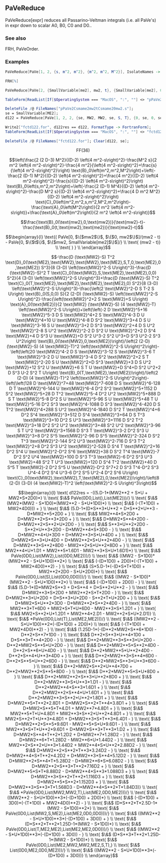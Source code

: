 ##  PaVeReduce 

PaVeReduce[expr] reduces all Passarino-Veltman integrals (i.e. all PaVe's) in expr down to scalar A0, B0, C0 and D0..

###  See also 

FRH, PaVeOrder.

###  Examples 

```mathematica
PaVeReduce[PaVe[1, 2, {s, m^2, m^2}, {m^2, m^2, M^2}], IsolateNames -> FF] 
 
FRH[%] 
 
PaVeReduce[PaVe[2, {SmallVariable[me2], mw2, t}, {SmallVariable[me2], 0, mw2}],WriteOutPaVe -> "p"] 
 
TableForm[ReadList[If[$OperatingSystem === "MacOS", ":", ""] <> "pPaVe2Csmame2mw2tCsmame20mw2.s", String]] 
 
DeleteFile /@ FileNames["pPaVe2Csmame2mw2tCsmame20mw2.s"];
se = SmallVariable[ME2];
d122 = PaVeReduce[PaVe[1, 2, 2, {se, MW2, MW2, se, S, T}, {0, se, 0, se}], Mandelstam -> {S, T, U, 2 MW2}, IsolateNames -> F] // FRH 
 
Write2["fctd122.for", d122res == d122, FormatType -> FortranForm];
TableForm[ReadList[If[$OperatingSystem === "MacOS", ":", ""] <> "fctd122.for",String]] 
 
DeleteFile /@ FileNames["fctd122.for"]; Clear[d122, se]; 
```

$$\text{FF}(36)$$

$$\left(\frac{2 (2 D-3) M^2}{(D-2) \left(4 m^2-s\right)^2}-\frac{M^2 s}{2 m^2 \left(4 m^2-s\right)^2}-\frac{4 m^2}{\left(4 m^2-s\right)^2}+\frac{s}{\left(4 m^2-s\right)^2}\right) \text{B}_0\left(m^2,m^2,M^2\right)+\left(-\frac{2 (D-1) M^2}{(D-2) \left(4 m^2-s\right)^2}+\frac{4 m^2}{(D-2) \left(4 m^2-s\right)^2}-\frac{s}{(D-2) \left(4 m^2-s\right)^2}\right) \text{B}_0\left(s,m^2,m^2\right)+\left(-\frac{2 (D-1) M^4}{(D-2) \left(4 m^2-s\right)^2}-\frac{D M^2 s}{(D-2) \left(4 m^2-s\right)^2}+\frac{4 D m^2 M^2}{(D-2) \left(4 m^2-s\right)^2}\right) \text{C}_0\left(m^2,m^2,s,m^2,M^2,m^2\right)-\frac{\text{A}_0\left(M^2\right)}{2 m^2 \left(4 m^2-s\right)}+\frac{\text{A}_0\left(m^2\right)}{2 m^2 \left(4 m^2-s\right)}$$

$$\frac{\text{B}_0(\text{mw2},0,\text{mw2})}{\text{mw2}-t}-\frac{\text{B}_0(t,\text{mw2},\text{me2})}{\text{mw2}-t}$$

$$\begin{array}{l}
 \text{( PaVe[0, $\{$mw2$\}$, $\{$0, mw2$\}$]/(mw2 - t) - PaVe[0, $\{$t$\}$, $\{$mw2, SmallVariable[me2]$\}$]/} \\
 \text{  (mw2 - t)} \\
 \text{  ) } \\
\end{array}$$

$$-\frac{D (\text{MW2}-S) T^2 \text{D}_0(\text{ME2},\text{MW2},\text{MW2},\text{ME2},S,T,0,\text{ME2},0,\text{ME2}) S^3}{8 (3-D) \left(\text{MW2}^2-S U\right)^3}-\frac{D (\text{MW2}-S)^2 T \text{C}_0(\text{MW2},S,\text{ME2},\text{ME2},0,0) S^2}{4 (3-D) \left(\text{MW2}^2-S U\right)^3}+\frac{D (\text{MW2}-S) T^2 \text{C}_0(T,\text{ME2},\text{ME2},\text{ME2},\text{ME2},0) S^2}{8 (3-D) \left(\text{MW2}^2-S U\right)^3}-\frac{\left(2 \text{MW2}^2-D S T-2 S U\right) \text{B}_0(S,0,0) S}{2 (2-D) (\text{MW2}-S) \left(\text{MW2}^2-S U\right)^2}-\frac{\left(\text{MW2}^2+2 S \text{MW2}+S U\right) \text{A}_0(\text{ME2})}{2 \text{MW2} (\text{MW2}-S) (4 \text{MW2}-T) \left(\text{MW2}^2-S U\right)}+\left(\left(-2 D \text{MW2}^5+16 \text{MW2}^5-3 D S \text{MW2}^4+2 S \text{MW2}^4-3 D U \text{MW2}^4+10 U \text{MW2}^4-8 D S^2 \text{MW2}^3+4 D S U \text{MW2}^3-16 S U \text{MW2}^3+2 D S^3 \text{MW2}^2+4 D S U^2 \text{MW2}^2-8 S U^2 \text{MW2}^2-2 D S^2 U \text{MW2}^2+2 D S^4 \text{MW2}+4 D S^3 U \text{MW2}+D S^2 U^3-2 S^2 U^3+D S^3 U^2-2 S^3 U^2\right) \text{B}_0(\text{MW2},0,\text{ME2})\right)/\left(2 (2-D) (\text{MW2}-S) (4 \text{MW2}-T)^2 \left(\text{MW2}^2-S U\right)^2\right)-\left(\left(20 \text{MW2}^4-2 D S \text{MW2}^3-12 S \text{MW2}^3-6 T \text{MW2}^3-2 D U \text{MW2}^3-4 D S^2 \text{MW2}^2+2 S T \text{MW2}^2-20 S U \text{MW2}^2+D S^3 \text{MW2}+3 D S U^2 \text{MW2}+12 S^2 U \text{MW2}+6 S T U \text{MW2}+D S^4+D S^2 U^2+2 D S^3 U-2 S^2 T U\right) \text{B}_0(T,\text{ME2},\text{ME2})\right)/\left(2 (2-D) (4 \text{MW2}-T)^2 \left(\text{MW2}^2-S U\right)^2\right)-\left(\left(128 D \text{MW2}^7+48 \text{MW2}^7-608 D S \text{MW2}^6-128 D T \text{MW2}^6-144 U \text{MW2}^6-4 D^2 S^2 \text{MW2}^5+1152 D S^2 \text{MW2}^5+28 D T^2 \text{MW2}^5-4 D^2 U^2 \text{MW2}^5+888 D S T \text{MW2}^5-8 D^2 S U \text{MW2}^5-96 S U \text{MW2}^5+48 T U \text{MW2}^5-16 D^2 S^3 \text{MW2}^4-1088 D S^3 \text{MW2}^4-420 D S T^2 \text{MW2}^4+288 S U^2 \text{MW2}^4-1840 D S^2 T \text{MW2}^4+6 D^2 S^4 \text{MW2}^3+512 D S^4 \text{MW2}^3+64 D S T^3 \text{MW2}^3+10 D^2 S U^3 \text{MW2}^3+1116 D S^2 T^2 \text{MW2}^3+18 D^2 S^2 U^2 \text{MW2}^3+48 S^2 U^2 \text{MW2}^3-96 S T U^2 \text{MW2}^3+1568 D S^3 T \text{MW2}^3-2 D^2 S^3 U \text{MW2}^3+8 D^2 S^5 \text{MW2}^2-96 D S^5 \text{MW2}^2-324 D S^2 T^3 \text{MW2}^2-144 S^2 U^3 \text{MW2}^2-716 D S^3 T^2 \text{MW2}^2+8 D^2 S^3 U^2 \text{MW2}^2-528 D S^4 T \text{MW2}^2+16 D^2 S^4 U \text{MW2}^2-D^2 S^6 \text{MW2}+38 D S^2 T^4 \text{MW2}-7 D^2 S^2 U^4 \text{MW2}+100 D S^3 T^3 \text{MW2}-6 D^2 S^3 U^3 \text{MW2}+48 S^2 T U^3 \text{MW2}+120 D S^4 T^2 \text{MW2}+40 D S^5 T \text{MW2}-2 D^2 S^5 U \text{MW2}-D^2 S^7+2 D S^3 T^4-D^2 S^3 U^4-4 D^2 S^4 U^3-6 D^2 S^5 U^2-4 D^2 S^6 U\right) \text{C}_0(\text{MW2},\text{MW2},T,\text{ME2},0,\text{ME2})\right)/\left(8 (2-D) (3-D) (4 \text{MW2}-T)^2 \left(\text{MW2}^2-S U\right)^3\right)$$

$$\begin{array}{l}
 \text{        d122res = -((5.D-1*(MW2**2 + S*U + MW2*S*2D0)*} \\
 \text{     $\&$       PaVe(0D0,List(),List(ME2)))/} \\
 \text{     $\&$     (MW2*(MW2 - S*1D0)*(MW2**2 - S*U*1D0)*} \\
 \text{     $\&$       (-(T*1D0) + MW2*4D0))) + } \\
 \text{     $\&$  (5.D-1*(D*S**3*U**2 + D*S**2*U**3 - D*MW2**5*2D0 + } \\
 \text{     $\&$       MW2**4*S*2D0 + D*MW2**2*S**3*2D0 + } \\
 \text{     $\&$       D*MW2*S**4*2D0 - D*MW2**2*S**2*U*2D0 - } \\
 \text{     $\&$       S**3*U**2*2D0 - S**2*U**3*2D0 - D*MW2**4*S*3D0 - } \\
 \text{     $\&$       D*MW2**4*U*3D0 + D*MW2**3*S*U*4D0 + } \\
 \text{     $\&$       D*MW2*S**3*U*4D0 + D*MW2**2*S*U**2*4D0 - } \\
 \text{     $\&$       D*MW2**3*S**2*8D0 - MW2**2*S*U**2*8D0 + } \\
 \text{     $\&$       MW2**4*U*1.D1 + MW2**5*1.6D1 - MW2**3*S*U*1.6D1)*} \\
 \text{     $\&$     PaVe(0D0,List(MW2),List(0D0,ME2)))/} \\
 \text{     $\&$   ((MW2 - S*1D0)*(MW2**2 - S*U*1D0)**2*} \\
 \text{     $\&$     (-(D*1D0) + 2D0)*(-(T*1D0) + MW2*4D0)**2) - } \\
 \text{     $\&$  (S*5.D-1*(-(D*S*T*1D0) + MW2**2*2D0 - S*U*2D0)*} \\
 \text{     $\&$     PaVe(0D0,List(S),List(0D0,0D0)))/} \\
 \text{     $\&$   ((MW2 - S*1D0)*(MW2**2 - S*U*1D0)**2*} \\
 \text{     $\&$     (-(D*1D0) + 2D0)) - } \\
 \text{     $\&$  (5.D-1*(D*MW2*S**3 + D*S**4 + D*S**2*U**2 - } \\
 \text{     $\&$       D*MW2**3*S*2D0 + MW2**2*S*T*2D0 - } \\
 \text{     $\&$       D*MW2**3*U*2D0 + D*S**3*U*2D0 - S**2*T*U*2D0 + } \\
 \text{     $\&$       D*MW2*S*U**2*3D0 - D*MW2**2*S**2*4D0 - } \\
 \text{     $\&$       MW2**3*T*6D0 + MW2*S*T*U*6D0 - MW2**3*S*1.2D1 + } \\
 \text{     $\&$       MW2*S**2*U*1.2D1 + MW2**4*2.D1 - MW2**2*S*U*2.D1)} \\
 \text{     $\&$      *PaVe(0D0,List(T),List(ME2,ME2)))/} \\
 \text{     $\&$   ((MW2**2 - S*U*1D0)**2*(-(D*1D0) + 2D0)*} \\
 \text{     $\&$     (-(T*1D0) + MW2*4D0)**2) - } \\
 \text{     $\&$  (1.25D-1*(-(D**2*MW2*S**6*1D0) - D**2*S**7*1D0 - } \\
 \text{     $\&$       D**2*S**3*U**4*1D0 + D*S**3*T**4*2D0 - } \\
 \text{     $\&$       D**2*MW2**3*S**3*U*2D0 - D**2*MW2*S**5*U*2D0 - } \\
 \text{     $\&$       D**2*MW2**5*S**2*4D0 - D**2*S**6*U*4D0 - } \\
 \text{     $\&$       D**2*MW2**5*U**2*4D0 - D**2*S**4*U**3*4D0 + } \\
 \text{     $\&$       D**2*MW2**3*S**4*6D0 - D**2*S**5*U**2*6D0 - } \\
 \text{     $\&$       D**2*MW2*S**3*U**3*6D0 - } \\
 \text{     $\&$       D**2*MW2*S**2*U**4*7D0 + D**2*MW2**2*S**5*8D0 - } \\
 \text{     $\&$       D**2*MW2**5*S*U*8D0 + } \\
 \text{     $\&$       D**2*MW2**2*S**3*U**2*8D0 + } \\
 \text{     $\&$       D**2*MW2**3*S*U**3*1.D1 - } \\
 \text{     $\&$       D**2*MW2**4*S**3*1.6D1 + } \\
 \text{     $\&$       D**2*MW2**2*S**4*U*1.6D1 + } \\
 \text{     $\&$       D**2*MW2**3*S**2*U**2*1.8D1 + } \\
 \text{     $\&$       D*MW2**5*T**2*2.8D1 + D*MW2*S**2*T**4*3.8D1 + } \\
 \text{     $\&$       D*MW2*S**5*T*4.D1 + MW2**7*4.8D1 + } \\
 \text{     $\&$       MW2**5*T*U*4.8D1 + MW2**3*S**2*U**2*4.8D1 + } \\
 \text{     $\&$       MW2*S**2*T*U**3*4.8D1 + D*MW2**3*S*T**3*6.4D1 - } \\
 \text{     $\&$       D*MW2**2*S**5*9.6D1 - MW2**5*S*U*9.6D1 - } \\
 \text{     $\&$       MW2**3*S*T*U**2*9.6D1 + D*MW2*S**3*T**3*1.D2 + } \\
 \text{     $\&$       D*MW2*S**4*T**2*1.2D2 + D*MW2**7*1.28D2 - } \\
 \text{     $\&$       D*MW2**6*T*1.28D2 - MW2**6*U*1.44D2 - } \\
 \text{     $\&$       MW2**2*S**2*U**3*1.44D2 + MW2**4*S*U**2*2.88D2 - } \\
 \text{     $\&$       D*MW2**2*S**2*T**3*3.24D2 - } \\
 \text{     $\&$       D*MW2**4*S*T**2*4.2D2 + D*MW2**3*S**4*5.12D2 - } \\
 \text{     $\&$       D*MW2**2*S**4*T*5.28D2 - D*MW2**6*S*6.08D2 - } \\
 \text{     $\&$       D*MW2**2*S**3*T**2*7.16D2 + } \\
 \text{     $\&$       D*MW2**5*S*T*8.88D2 - D*MW2**4*S**3*1.088D3 + } \\
 \text{     $\&$       D*MW2**3*S**2*T**2*1.116D3 + } \\
 \text{     $\&$       D*MW2**5*S**2*1.152D3 + } \\
 \text{     $\&$       D*MW2**3*S**3*T*1.568D3 - D*MW2**4*S**2*T*1.84D3)} \\
 \text{     $\&$      *PaVe(0D0,List(MW2,MW2,T),List(ME2,0D0,ME2)))/} \\
 \text{     $\&$   ((MW2**2 - S*U*1D0)**3*(-(D*1D0) + 2D0)*} \\
 \text{     $\&$     (-(D*1D0) + 3D0)*(-(T*1D0) + MW2*4D0)**2) - } \\
 \text{     $\&$  (D*S**2*T*2.5D-1*(MW2 - S*1D0)**2*} \\
 \text{     $\&$     PaVe(0D0,List(MW2,S,ME2),List(ME2,0D0,0D0)))/} \\
 \text{     $\&$   ((MW2**2 - S*U*1D0)**3*(-(D*1D0) + 3D0)) + } \\
 \text{     $\&$  (D*S**2*T**2*1.25D-1*(MW2 - S*1D0)*} \\
 \text{     $\&$     PaVe(0D0,List(T,ME2,ME2),List(ME2,ME2,0D0)))/} \\
 \text{     $\&$   ((MW2**2 - S*U*1D0)**3*(-(D*1D0) + 3D0)) - } \\
 \text{     $\&$  (D*S**3*T**2*1.25D-1*(MW2 - S*1D0)*} \\
 \text{     $\&$     PaVe(0D0,List(ME2,MW2,MW2,ME2,S,T),} \\
 \text{     $\&$      List(0D0,ME2,0D0,ME2)))/} \\
 \text{     $\&$   ((MW2**2 - S*U*1D0)**3*(-(D*1D0) + 3D0))} \\
\end{array}$$
